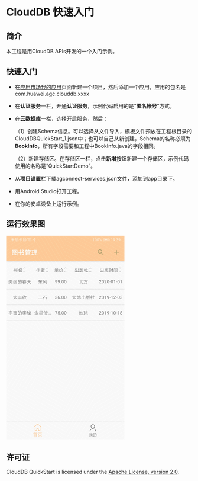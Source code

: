 # CloudDB 快速入门


## 简介
本工程是用CloudDB APIs开发的一个入门示例。

## 快速入门
- 在[应用市场我的应用]( https://developer.huawei.com/consumer/cn/service/josp/agc/index.html#/myApp )页面新建一个项目，然后添加一个应用，应用的包名是com.huawei.agc.clouddb.xxxx

- 在**认证服务**一栏，开通**认证服务**，示例代码启用的是“**匿名帐号**”方式。

- 在**云数据库**一栏，选择开启服务，然后：

    （1）创建Schema信息。可以选择从文件导入，模板文件预放在工程根目录的CloudDBQuickStart_1.json中；也可以自己从新创建，Schema的名称必须为**BookInfo**，所有字段需要和工程中BookInfo.java的字段相同。

    （2）新建存储区。在存储区一栏，点击**新增**按钮新建一个存储区，示例代码使用的名称是“QuickStartDemo”。

- 从**项目设置**栏下载agconnect-services.json文件，添加到app目录下。

- 用Android Studio打开工程。

- 在你的安卓设备上运行示例。

## 运行效果图

<img src="./screenshot.jpg" height="550" width="320" />

## 许可证

CloudDB QuickStart is licensed under the [Apache License, version 2.0](http://www.apache.org/licenses/LICENSE-2.0).